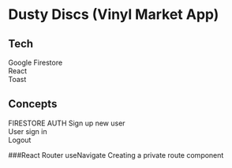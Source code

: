 # Dusty Discs (Vinyl Market App) 


## Tech  
Google Firestore   
React  
Toast


## Concepts 

FIRESTORE AUTH
Sign up new user  
User sign in   
Logout   



###React Router 
useNavigate
Creating a private route component 





